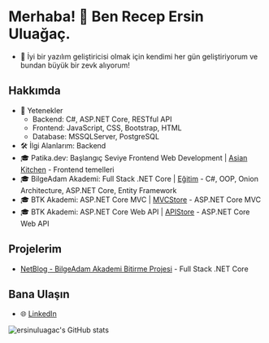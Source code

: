 # Merhaba! 👋 Ben Recep Ersin Uluağaç.
- 🌱 İyi bir yazılım geliştiricisi olmak için kendimi her gün geliştiriyorum ve bundan büyük bir zevk alıyorum!

## Hakkımda    
- 🔧 Yetenekler
  - Backend: C#, ASP.NET Core, RESTful API
  - Frontend: JavaScript, CSS, Bootstrap, HTML
  - Database: MSSQLServer, PostgreSQL
- 🛠️ İlgi Alanlarım: Backend
- 🎓 Patika.dev: Başlangıç Seviye Frontend Web Development | [Asian Kitchen](https://github.com/uluagac/AsianKitchen) - Frontend temelleri
- 🎓 BilgeAdam Akademi: Full Stack .NET Core | [Eğitim](https://github.com/uluagac/CSharpBasics) - C#, OOP, Onion Architecture, ASP.NET Core, Entity Framework
- 🎓 BTK Akademi: ASP.NET Core MVC | [MVCStore](https://github.com/uluagac/MVCStore) - ASP.NET Core MVC
- 🎓 BTK Akademi: ASP.NET Core Web API | [APIStore](https://github.com/uluagac/APIStoreApp) - ASP.NET Core Web API

## Projelerim  
- [NetBlog - BilgeAdam Akademi Bitirme Projesi](https://github.com/uluagac/NetBlog) - Full Stack .NET Core

## Bana Ulaşın  
- 🌐 [LinkedIn](https://www.linkedin.com/in/uluagacersin/)

![ersinuluagac's GitHub stats](https://github-readme-stats.vercel.app/api?username=ersinuluagac&show_icons=true&theme=radical)
